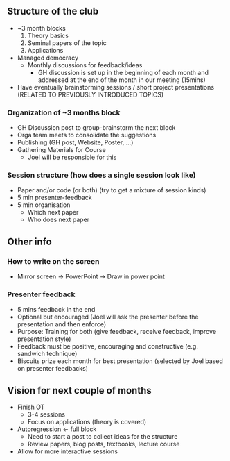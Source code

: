 ## Structure of the club
* ~3 month blocks
  1. Theory basics
  2. Seminal papers of the topic
  3. Applications
* Managed democracy
  * Monthly discussions for feedback/ideas
    * GH discussion is set up in the beginning of each month and addressed at the end of the month in our meeting (15mins)
* Have eventually brainstorming sessions / short project presentations (RELATED TO PREVIOUSLY INTRODUCED TOPICS)


### Organization of ~3 months block
* GH Discussion post to group-brainstorm the next block
* Orga team meets to consolidate the suggestions
* Publishing (GH post, Website, Poster, …)
* Gathering Materials for Course 
  *	Joel will be responsible for this
    
### Session structure (how does a single session look like)
  * Paper and/or code (or both) (try to get a mixture of session kinds)
  * 5 min presenter-feedback
  * 5 min organisation
    * Which next paper
    * Who does next paper

## Other info

### How to write on the screen
* Mirror screen -> PowerPoint -> Draw in power point
  
### Presenter feedback
* 5 mins feedback in the end
* Optional but encouraged (Joel will ask the presenter before the presentation and then enforce)
* Purpose: Training for both (give feedback, receive feedback, improve presentation style)
* Feedback must be positive, encouraging and constructive (e.g. sandwich technique)
* Biscuits prize each month for best presentation (selected by Joel based on presenter feedbacks)

## Vision for next couple of months
* Finish OT 
   * 3-4 sessions
   * Focus on applications (theory is covered)
* Autoregression <- full block
  * Need to start a post to collect ideas for the structure
  *  Review papers, blog posts, textbooks, lecture course
* Allow for more interactive sessions

